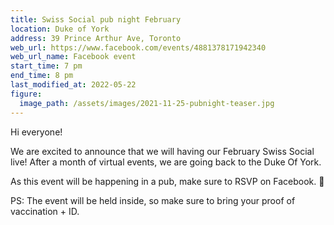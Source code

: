 ```yaml
---
title: Swiss Social pub night February
location: Duke of York
address: 39 Prince Arthur Ave, Toronto
web_url: https://www.facebook.com/events/4881378171942340
web_url_name: Facebook event
start_time: 7 pm
end_time: 8 pm
last_modified_at: 2022-05-22
figure:
  image_path: /assets/images/2021-11-25-pubnight-teaser.jpg
---
```


Hi everyone!

We are excited to announce that we will having our February Swiss Social live!
After a month of virtual events, we are going back to the Duke Of York.

As this event will be happening in a pub, make sure to RSVP on Facebook.
:slightly_smiling_face:

PS: The event will be held inside, so make sure to bring your proof of
vaccination + ID.
